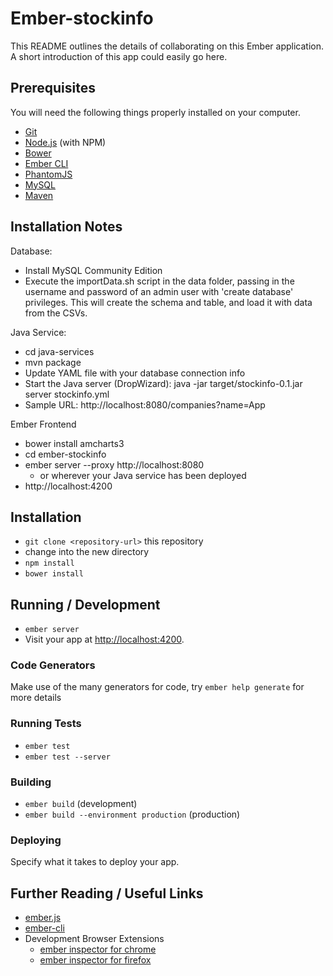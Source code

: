 # Ember-stockinfo

This README outlines the details of collaborating on this Ember application.
A short introduction of this app could easily go here.

## Prerequisites

You will need the following things properly installed on your computer.

* [Git](http://git-scm.com/)
* [Node.js](http://nodejs.org/) (with NPM)
* [Bower](http://bower.io/)
* [Ember CLI](http://www.ember-cli.com/)
* [PhantomJS](http://phantomjs.org/)
* [MySQL](http://dev.mysql.com/)
* [Maven](https://maven.apache.org/)

## Installation Notes

Database:
* Install MySQL Community Edition
* Execute the importData.sh script in the data folder, passing in the username and password of an admin user with 'create database' privileges.  This will create the schema and table, and load it with data from the CSVs.

Java Service:
* cd java-services
* mvn package
* Update YAML file with your database connection info
* Start the Java server (DropWizard): java -jar target/stockinfo-0.1.jar server stockinfo.yml
* Sample URL: http://localhost:8080/companies?name=App

Ember Frontend
* bower install amcharts3
* cd ember-stockinfo
* ember server --proxy http://localhost:8080
	* or wherever your Java service has been deployed
* http://localhost:4200







## Installation

* `git clone <repository-url>` this repository
* change into the new directory
* `npm install`
* `bower install`

## Running / Development

* `ember server`
* Visit your app at [http://localhost:4200](http://localhost:4200).

### Code Generators

Make use of the many generators for code, try `ember help generate` for more details

### Running Tests

* `ember test`
* `ember test --server`

### Building

* `ember build` (development)
* `ember build --environment production` (production)

### Deploying

Specify what it takes to deploy your app.

## Further Reading / Useful Links

* [ember.js](http://emberjs.com/)
* [ember-cli](http://www.ember-cli.com/)
* Development Browser Extensions
  * [ember inspector for chrome](https://chrome.google.com/webstore/detail/ember-inspector/bmdblncegkenkacieihfhpjfppoconhi)
  * [ember inspector for firefox](https://addons.mozilla.org/en-US/firefox/addon/ember-inspector/)

